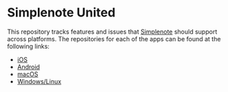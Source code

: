 # Simplenote United

This repository tracks features and issues that [Simplenote](https://simplenote.com) should support across platforms. The repositories for each of the apps can be found at the following links:

* [iOS](https://github.com/automattic/simplenote-iOS)
* [Android](https://github.com/automattic/simplenote-android)
* [macOS](https://github.com/automattic/simplenote-macos)
* [Windows/Linux](https://github.com/automattic/simplenote-electron)
